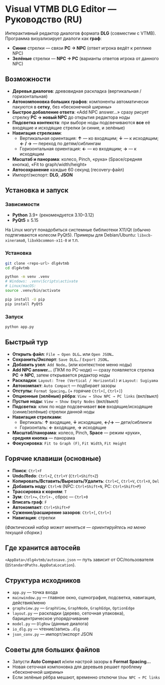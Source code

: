 # Visual VTMB DLG Editor — Руководство (RU)

Интерактивный редактор диалогов формата **DLG** (совместим с VTMB). Программа визуализирует диалоги как **граф**:
- **Синие** стрелки — связи **PC → NPC** (ответ игрока ведёт к реплике NPC)
- **Зелёные** стрелки — **NPC → PC** (варианты ответов игрока от данного NPC)

## Возможности
- **Деревья диалогов**: древовидная раскладка (вертикальная / горизонтальная)
- **Автокомпоновка больших графов**: компоненты автоматически пакуются в **сетку**, без «бесконечной ширины»
- **Быстрое добавление ответа**: «Add NPC answer…» сразу рисует стрелку **PC → новый NPC** до открытия редактора ноды
- **Подсветка контекста**: при выборе ноды подсвечиваются **все** её входящие и исходящие стрелки (и синие, и зелёные)
- **Навигация стрелками**:
  - Вертикальная ориентация: **↑** — ко входящим; **↓** — к исходящим; **← / →** — переход по детям/сиблингам
  - Горизонтальная ориентация: **←** — ко входящим; **→** — к исходящим
- **Масштаб и панорама**: колесо, Pinch, «рука» (Space/средняя кнопка), «Fit to graph/width/height»
- **Автосохранение** каждые 60 секунд (recovery-файл)
- Импорт/экспорт: **DLG**, **JSON**

## Установка и запуск

### Зависимости
- **Python** 3.9+ (рекомендуется 3.10–3.12)
- **PyQt5** ≥ 5.15

На Linux могут понадобиться системные библиотеки X11/Qt (обычно подтягиваются колесом PyQt5). Примеры для Debian/Ubuntu: `libxcb-xinerama0`, `libxkbcommon-x11-0` и т.п.

### Установка
```bash
git clone <repo-url> dlg4vtmb
cd dlg4vtmb

python -m venv .venv
# Windows: .venv\Scripts\activate
# Linux/macOS:
source .venv/bin/activate

pip install -U pip
pip install PyQt5
```

### Запуск
```bash
python app.py
```

## Быстрый тур

- **Открыть файл**: `File → Open DLG…` или `Open JSON…`
- **Сохранить/Экспорт**: `Save DLG…` / `Export JSON…`
- **Добавить узел**: `Add Node…` (или контекстное меню ноды)
- **Add NPC answer…** (ПКМ по PC-ноде) — сразу появляется стрелка **PC → NPC**, затем открывается редактор ноды
- **Раскладки**: `Layout: Tree (Vertical / Horizontal)` и `Layout: Sugiyama`
- **Автокомпакт**: `Auto Compact` — подбирает зазоры
- **Отступы**: `Format Spacing…` (+ горячие `Ctrl+[`, `Ctrl+]`)
- **Опционные (зелёные) рёбра**: `View → Show NPC → PC links` (вкл/выкл)
- **Пустые ноды**: `View → Show Empty Nodes` (вкл/выкл)
- **Подсветка**: клик по ноде подсвечивает **все** входящие/исходящие (синие/зелёные) стрелки данной ноды
- **Навигация стрелками**:
  - Вертикаль: **↑** входящие, **↓** исходящие, **←/→** — дети/сиблинги
  - Горизонталь: **←** входящие, **→** исходящие
- **Масштаб/панорама**: колесо, Pinch, **Space** — режим «руки», **средняя кнопка** — панорама
- **Фокусировка**: `Fit to Graph (F)`, `Fit Width`, `Fit Height`

## Горячие клавиши (основные)
- **Поиск**: `Ctrl+F`
- **Undo/Redo**: `Ctrl+Z`, `Ctrl+Y` (`Ctrl+Shift+Z`)
- **Копировать/Вставить/Вырезать/Удалить**: `Ctrl+C`, `Ctrl+V`, `Ctrl+X`, `Del`
- **Добавить ноду**: `Ctrl+N` (NPC: `Ctrl+Shift+N`, PC: `Ctrl+Shift+P`)
- **Трассировка к корням**: `T`
- **Зум**: `Ctrl+=`, `Ctrl+-`, сброс — `Ctrl+0`
- **Вписать граф**: `F`
- **Автокомпакт**: `Ctrl+Shift+F`
- **Сужение/расширение зазоров**: `Ctrl+[`, `Ctrl+]`
- **Навигация**: стрелки

(*Фактический набор может меняться — ориентируйтесь на меню текущей сборки.*)

## Где хранится автосейв
`<AppData>/dlg4vtmb/autosave.json` — путь зависит от ОС/пользователя (`QStandardPaths.AppDataLocation`).

## Структура исходников
- `app.py` — точка входа
- `mainwindow.py` — главное окно, сценография, подсветка, навигация, действия/меню
- `graphview.py` — `GraphView`, `GraphNode`, `GraphEdge`, `OptionEdge`
- `layout.py` — раскладки (дерево, сеточная упаковка), барицентрическое упорядочивание
- `model.py` — `DlgRow` (данные диалога)
- `io_dlg.py` — чтение/запись `.dlg`
- `json_conv.py` — импорт/экспорт JSON

## Советы для больших файлов
- Запусти **Auto Compact** и/или настрой зазоры в **Format Spacing…**
- Новая сеточная компоновка для деревьев решает проблему «бесконечной ширины»
- Если зелёные рёбра мешают, временно отключи `Show NPC → PC links`
